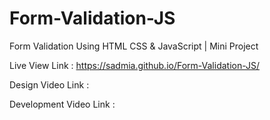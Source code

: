 # Form-Validation-JS
Form Validation Using HTML CSS &amp; JavaScript | Mini Project

Live View Link : https://sadmia.github.io/Form-Validation-JS/

Design Video Link : 

Development Video Link : 


